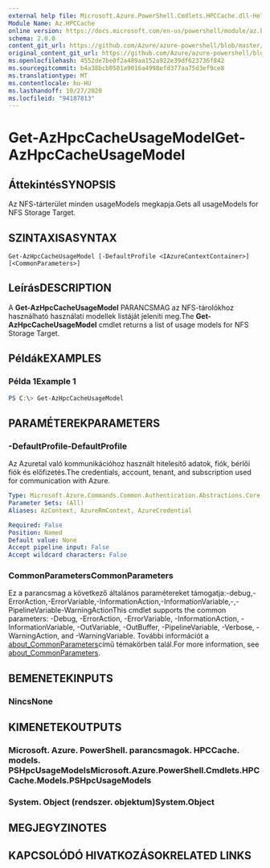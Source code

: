 ```yaml
---
external help file: Microsoft.Azure.PowerShell.Cmdlets.HPCCache.dll-Help.xml
Module Name: Az.HPCCache
online version: https://docs.microsoft.com/en-us/powershell/module/az.hpccache/get-azhpccacheusagemodels
schema: 2.0.0
content_git_url: https://github.com/Azure/azure-powershell/blob/master/src/HPCCache/HPCCache/help/Get-AzHpcCacheUsageModel.md
original_content_git_url: https://github.com/Azure/azure-powershell/blob/master/src/HPCCache/HPCCache/help/Get-AzHpcCacheUsageModel.md
ms.openlocfilehash: 4552de7be0f2a489aa152a922e39df623736f842
ms.sourcegitcommit: b4a38bcb0501a9016a4998efd377aa75d3ef9ce8
ms.translationtype: MT
ms.contentlocale: hu-HU
ms.lasthandoff: 10/27/2020
ms.locfileid: "94187813"
---
```

# <span data-ttu-id="df6bd-101">Get-AzHpcCacheUsageModel</span><span class="sxs-lookup"><span data-stu-id="df6bd-101">Get-AzHpcCacheUsageModel</span></span>

## <span data-ttu-id="df6bd-102">Áttekintés</span><span class="sxs-lookup"><span data-stu-id="df6bd-102">SYNOPSIS</span></span>
<span data-ttu-id="df6bd-103">Az NFS-tárterület minden usageModels megkapja.</span><span class="sxs-lookup"><span data-stu-id="df6bd-103">Gets all usageModels for NFS Storage Target.</span></span>

## <span data-ttu-id="df6bd-104">SZINTAXISA</span><span class="sxs-lookup"><span data-stu-id="df6bd-104">SYNTAX</span></span>

```
Get-AzHpcCacheUsageModel [-DefaultProfile <IAzureContextContainer>] [<CommonParameters>]
```

## <span data-ttu-id="df6bd-105">Leírás</span><span class="sxs-lookup"><span data-stu-id="df6bd-105">DESCRIPTION</span></span>
<span data-ttu-id="df6bd-106">A **Get-AzHpcCacheUsageModel** PARANCSMAG az NFS-tárolókhoz használható használati modellek listáját jeleníti meg.</span><span class="sxs-lookup"><span data-stu-id="df6bd-106">The **Get-AzHpcCacheUsageModel** cmdlet returns a list of usage models for NFS Storage Target.</span></span>

## <span data-ttu-id="df6bd-107">Példák</span><span class="sxs-lookup"><span data-stu-id="df6bd-107">EXAMPLES</span></span>

### <span data-ttu-id="df6bd-108">Példa 1</span><span class="sxs-lookup"><span data-stu-id="df6bd-108">Example 1</span></span>
```powershell
PS C:\> Get-AzHpcCacheUsageModel
```

## <span data-ttu-id="df6bd-109">PARAMÉTEREK</span><span class="sxs-lookup"><span data-stu-id="df6bd-109">PARAMETERS</span></span>

### <span data-ttu-id="df6bd-110">-DefaultProfile</span><span class="sxs-lookup"><span data-stu-id="df6bd-110">-DefaultProfile</span></span>
<span data-ttu-id="df6bd-111">Az Azuretal való kommunikációhoz használt hitelesítő adatok, fiók, bérlői fiók és előfizetés.</span><span class="sxs-lookup"><span data-stu-id="df6bd-111">The credentials, account, tenant, and subscription used for communication with Azure.</span></span>

```yaml
Type: Microsoft.Azure.Commands.Common.Authentication.Abstractions.Core.IAzureContextContainer
Parameter Sets: (All)
Aliases: AzContext, AzureRmContext, AzureCredential

Required: False
Position: Named
Default value: None
Accept pipeline input: False
Accept wildcard characters: False
```

### <span data-ttu-id="df6bd-112">CommonParameters</span><span class="sxs-lookup"><span data-stu-id="df6bd-112">CommonParameters</span></span>
<span data-ttu-id="df6bd-113">Ez a parancsmag a következő általános paramétereket támogatja:-debug,-ErrorAction,-ErrorVariable,-InformationAction,-InformationVariable,-,-PipelineVariable-WarningAction</span><span class="sxs-lookup"><span data-stu-id="df6bd-113">This cmdlet supports the common parameters: -Debug, -ErrorAction, -ErrorVariable, -InformationAction, -InformationVariable, -OutVariable, -OutBuffer, -PipelineVariable, -Verbose, -WarningAction, and -WarningVariable.</span></span> <span data-ttu-id="df6bd-114">További információt a [about_CommonParameters](http://go.microsoft.com/fwlink/?LinkID=113216)című témakörben talál.</span><span class="sxs-lookup"><span data-stu-id="df6bd-114">For more information, see [about_CommonParameters](http://go.microsoft.com/fwlink/?LinkID=113216).</span></span>

## <span data-ttu-id="df6bd-115">BEMENETEK</span><span class="sxs-lookup"><span data-stu-id="df6bd-115">INPUTS</span></span>

### <span data-ttu-id="df6bd-116">Nincs</span><span class="sxs-lookup"><span data-stu-id="df6bd-116">None</span></span>

## <span data-ttu-id="df6bd-117">KIMENETEK</span><span class="sxs-lookup"><span data-stu-id="df6bd-117">OUTPUTS</span></span>

### <span data-ttu-id="df6bd-118">Microsoft. Azure. PowerShell. parancsmagok. HPCCache. models. PSHpcUsageModels</span><span class="sxs-lookup"><span data-stu-id="df6bd-118">Microsoft.Azure.PowerShell.Cmdlets.HPCCache.Models.PSHpcUsageModels</span></span>

### <span data-ttu-id="df6bd-119">System. Object (rendszer. objektum)</span><span class="sxs-lookup"><span data-stu-id="df6bd-119">System.Object</span></span>
## <span data-ttu-id="df6bd-120">MEGJEGYZI</span><span class="sxs-lookup"><span data-stu-id="df6bd-120">NOTES</span></span>

## <span data-ttu-id="df6bd-121">KAPCSOLÓDÓ HIVATKOZÁSOK</span><span class="sxs-lookup"><span data-stu-id="df6bd-121">RELATED LINKS</span></span>

